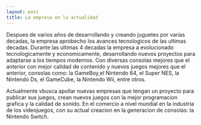 ```yaml
---
layout: post
title: La empresa en la actualidad
---
```


Despues de varios años de desarrollando y creando juguetes por varias decadas, la empresa aprobecho los avances tecnologicos de las ultimas decadas. Durante las ultimas 4 decadas la empresa a evolucionado tecnologicamente y economicamente, desarrollando nuevos proyectos para adaptarse a los tiempos modernos. Con diversas consolas mejores que el anterior con mejor calidad de contenido y nuevos juegos mejores que el anterior, consolas como: la GameBoy,el Nintendo 64, el Super NES, la Nintendo Ds, el GameCube, la Nintendo Wii, entre otros.



Actualmente vbusca apollar nuevas empresas que tengan un proyecto para publicar sus juegos, crean nuevos juegos con la mejor programacion grafica y la calidad de sonido. En el comercio a nivel mundial en la industria de los videojuegos, con su actual creacion en la generacion de consolas: la Nintendo Switch.


